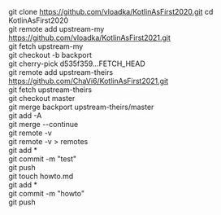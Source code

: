 git clone https://github.com/vloadka/KotlinAsFirst2020.git 
cd KotlinAsFirst2020  
git remote add upstream-my https://github.com/vloadka/KotlinAsFirst2021.git  
git fetch upstream-my  
git checkout -b backport  
git cherry-pick d535f359...FETCH_HEAD  
git remote add upstream-theirs https://github.com/ChaVi6/KotlinAsFirst2021.git  
git fetch upstream-theirs  
git checkout master  
git merge backport upstream-theirs/master  
git add -A  
git merge --continue  
git remote -v  
git remote -v > remotes  
git add *  
git commit -m "test"  
git push  
git touch howto.md  
git add *  
git commit -m "howto"  
git push  

